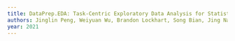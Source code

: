 ```yaml
---
title: DataPrep.EDA: Task-Centric Exploratory Data Analysis for Statistical Modeling in Python
authors: Jinglin Peng, Weiyuan Wu, Brandon Lockhart, Song Bian, Jing Nathan Yan, Linghao Xu, Zhixuan Chi, Jeffrey M. Rzeszotarski, Jiannan Wang
year: 2021
---
```


